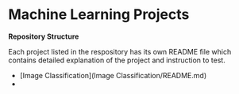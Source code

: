 # Machine Learning Projects

**Repository Structure**

Each project listed in the respository has its own README file which contains detailed explanation of the project and instruction to test.

* [Image Classification](Image Classification/README.md)
* 
